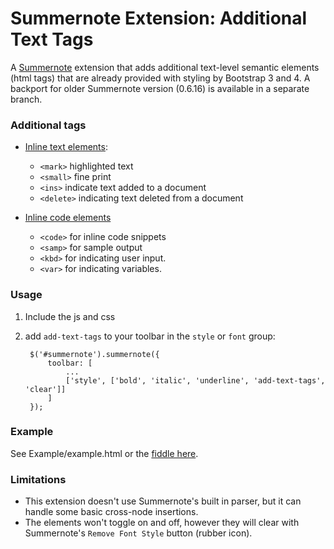 # Summernote Extension: Additional Text Tags
A [Summernote](http://summernote.org/) extension that adds additional text-level semantic elements (html tags) that are already provided with styling by Bootstrap 3 and 4.
A backport for older Summernote version (0.6.16) is available in a separate branch.

### Additional tags

* [Inline text elements](https://v4-alpha.getbootstrap.com/content/typography/#inline-text-elements):
  * `<mark>` highlighted text
  * `<small>` fine print
  * `<ins>` indicate text added to a document
  * `<delete>` indicating text deleted from a document

* [Inline code elements](https://v4-alpha.getbootstrap.com/content/code/)
  * `<code>` for inline code snippets
  * `<samp>` for sample output
  * `<kbd>` for indicating user input.
  * `<var>` for indicating variables.  


### Usage

1. Include the js and css
2. add `add-text-tags` to your toolbar in the `style` or `font` group:

        $('#summernote').summernote({
            toolbar: [
                ...
                ['style', ['bold', 'italic', 'underline', 'add-text-tags', 'clear']]
            ]
        });

### Example

See Example/example.html or the [fiddle here](https://jsfiddle.net/43Tesseracts/y4t0zep2/).

### Limitations

* This extension doesn't use Summernote's built in parser, but it can handle some basic cross-node insertions.
* The elements won't toggle on and off, however they will clear with Summernote's `Remove Font Style` button (rubber icon).
